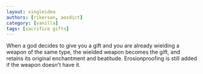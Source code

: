 ```yaml
---
layout: singleidea
authors: [rikersan, aosdict]
category: [vanilla]
tags: [sacrifice gifts]
---
```

When a god decides to give you a gift and you are already wielding a weapon of the same type, the wielded weapon becomes the gift, and retains its original enchantment and beatitude. Erosionproofing is still added if the weapon doesn't have it.
